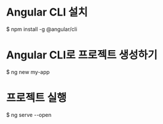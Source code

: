 # Angular CLI 설치

$ npm install -g @angular/cli


# Angular CLI로 프로젝트 생성하기

$ ng new my-app


# 프로젝트 실행

$ ng serve --open

